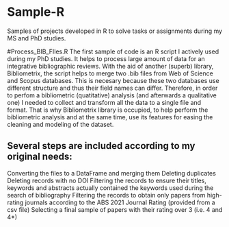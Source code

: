 # Sample-R
Samples of projects developed in R to solve tasks or assignments during my MS and PhD studies. 

#Process_BIB_FIles.R
The first sample of code is an R script I actively used during my PhD studies. It helps to process large amount of data for an integrative bibliographic reviews. With the aid of another (superb) library, Bibliometrix, the script helps to merge two .bib files from Web of Science and Scopus databases. This is necesary because these two databases use different structure and thus their field names can differ. Therefore, in order to perfom a bibliometric (quatitative) analysis (and afterwards a qualitative one) I needed to collect and transform all the data to a single file and format. That is why Bibliometrix library is occupied, to help perform the bibliometric analysis and at the same time, use its features for easing the cleaning and modeling of the dataset. 

Several steps are included according to my original needs:
----------------------------------------------------------
Converting the files to a DataFrame and merging them
Deleting duplicates
Deleting records with no DOI
Filtering the records to ensure their titles, keywords and abstracts actually contained the keywords used during the search of bibliography
Filtering the records to obtain only papers from high-rating journals according to the ABS 2021 Journal Rating (provided from a csv file)
Selecting a final sample of papers with their rating over 3 (i.e. 4 and 4*) 
